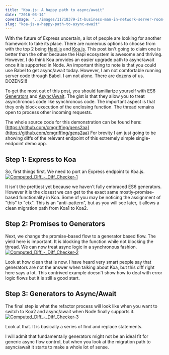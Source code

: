 ```yaml
---
title: "Koa.js: A happy path to async/await"
date: "2016-03-14"
coverImage: "../images/11718379-it-business-man-in-network-server-room-have-problems-and-looking-for-disaster-situation-solution1.jpg"
slug: "koa-js-a-happy-path-to-async-await"
---
```


With the future of Express uncertain, a lot of people are looking for another framework to take its place. There are numerous options to choose from with the top 2 being [Hapi.js](http://hapijs.com) and [Koa.js](http://koajs.com). This post isn't going to claim one is better than the other because the Hapi ecosystem is awesome and thriving. However, I do think Koa provides an easier upgrade path to async/await once it is supported in Node. An important thing to note is that you could use Babel to get async/await today. However, I am not comfortable running server code through Babel. I am not alone. There are dozens of us. DOZENS!!!

To get the most out of this post, you should familiarize yourself with [ES6 Generators](https://www.promisejs.org/generators/) and [Async/Await](https://www.twilio.com/blog/2015/10/asyncawait-the-hero-javascript-deserved.html). The gist is that they allow you to treat asynchronous code like synchronous code. The important aspect is that they only block execution of the enclosing function. The thread remains open to process other incoming requests.

The whole source code for this demonstration can be found here: [https://github.com/cmgriffing/gens2aa](https://github.com/cmgriffing/gens2aa) For brevity I am just going to be showing diffs of the relevant endpoint of this extremely simple single-endpoint demo app.

## Step 1: Express to Koa

So, first things first. We need to port an Express endpoint to Koa.js. [![Computed_Diff_-_Diff_Checker-1](images/Computed_Diff_-_Diff_Checker-1-1.png)](http://chrisgriffing.com/wp-content/uploads/2016/03/Computed_Diff_-_Diff_Checker-1-1.png)

It isn't the prettiest yet because we haven't fully embraced ES6 generators. However it is the closest we can get to the exact same mostly-promise-based functionality in Koa. Some of you may be noticing the assignment of "this" to "ctx". This is an "anti-pattern", but as you will see later, it allows a clean migration path from Koa1 to Koa2.

## Step 2: Promises to Generators

Next, we change the promise-based flow to a generator based flow. The yield here is important. It is blocking the function while not blocking the thread. We can now treat async logic in a synchronous fashion. [![Computed_Diff_-_Diff_Checker-2](images/Computed_Diff_-_Diff_Checker-2-1.png)](http://chrisgriffing.com/wp-content/uploads/2016/03/Computed_Diff_-_Diff_Checker-2-1.png)

Look at how clean that is now. I have heard very smart people say that generators are not the answer when talking about Koa, but this diff right here says a lot. This contrived example doesn't show how to deal with error logic flows but it is still a good start.

## Step 3: Generators to Async/Await

The final step is what the refactor process will look like when you want to switch to Koa2 and async/await when Node finally supports it. [![Computed_Diff_-_Diff_Checker-3](images/Computed_Diff_-_Diff_Checker-3-1.png)](http://chrisgriffing.com/wp-content/uploads/2016/03/Computed_Diff_-_Diff_Checker-3-1.png)

Look at that. It is basically a series of find and replace statements.

I will admit that fundamentally generators might not be an ideal fit for generic async flow control, but when you look at the migration path to async/await it starts to make a whole lot of sense.
